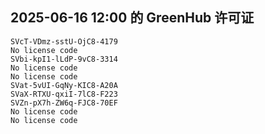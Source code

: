 ## 2025-06-16 12:00 的 GreenHub 许可证
```
SVcT-VDmz-sstU-OjC8-4179
No license code
SVbi-kpI1-lLdP-9vC8-3314
No license code
No license code
SVat-5vUI-GqNy-KIC8-A20A
SVaX-RTXU-qxiI-7lC8-F223
SVZn-pX7h-ZW6q-FJC8-70EF
No license code
No license code
```
